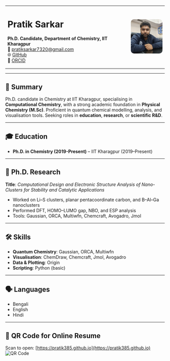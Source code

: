 <table>
  <tr>
    <td>

# Pratik Sarkar

**Ph.D. Candidate, Department of Chemistry, IIT Kharagpur**  
📧 pratiksarkar7320@gmail.com  
🌐 [GitHub](https://github.com/Pratik385)  
🧬 [ORCID]([https://orcid.org/0000-0000-0000-0000](https://orcid.org/0000-0003-1453-8875))

  </td>
  <td style="text-align: right;">
    <img src="pratik_photo-recent.jpg" alt="Pratik Sarkar" style="width: 110px; border-radius: 10px;" />
  </td>
</tr>
</table>

---

## 🎯 Summary

Ph.D. candidate in Chemistry at IIT Kharagpur, specialising in **Computational Chemistry**, with a strong academic foundation in **Physical Chemistry (M.Sc)**. Proficient in quantum chemical modelling, analysis, and visualisation tools. Seeking roles in **education**, **research**, or **scientific R&D**.

---

## 🎓 Education

- **Ph.D. in Chemistry (2019-Present)** – IIT Kharagpur (2019–Present)  
<!-- - **M.Sc. in Chemistry (Physical Chemistry)** – Vidyasagar University (2017) – 65.5%  
- **B.Ed** – University of Burdwan (2015) – 81%  
- **B.Sc. (Hons) in Chemistry** – University of Calcutta (2014) – 57%  -->
<!-- - **H.S.** – W.B.C.H.S.E (2010) – 77.6%  
- **M.P.** – W.B.B.S.E (2008) – 91.5% -->
 

---

## 🧪 Ph.D. Research

**Title**: *Computational Design and Electronic Structure Analysis of Nano-Clusters for Stability and Catalytic Applications*  
- Worked on Li–S clusters, planar pentacoordinate carbon, and B–Al–Ga nanoclusters  
- Performed DFT, HOMO–LUMO gap, NBO, and ESP analysis  
- Tools: Gaussian, ORCA, Multiwfn, Chemcraft, Avogadro, Jmol  

---

## 🛠️ Skills

- **Quantum Chemistry**: Gaussian, ORCA, Multiwfn  
- **Visualisation**: ChemDraw, Chemcraft, Jmol, Avogadro  
- **Data & Plotting**: Origin  
- **Scripting**: Python (basic)

---

## 🗣️ Languages

- Bengali  
- English  
- Hindi  

---

## 📎 QR Code for Online Resume

Scan to open: [https://pratik385.github.io](https://pratik385.github.io)  
![QR Code](https://api.qrserver.com/v1/create-qr-code/?size=150x150&data=https://pratik385.github.io)
